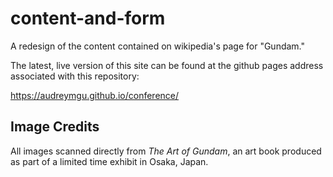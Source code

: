 # content-and-form
A redesign of the content contained on wikipedia's page for "Gundam."

The latest, live version of this site can be found at the github pages address associated with this repository:

https://audreymgu.github.io/conference/

## Image Credits
All images scanned directly from *The Art of Gundam*, an art book produced as part of a limited time exhibit in Osaka, Japan.